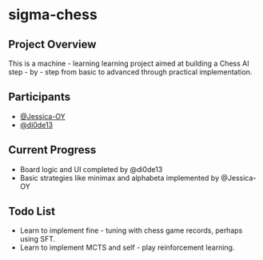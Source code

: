 # sigma-chess

## Project Overview
This is a machine - learning learning project aimed at building a Chess AI step - by - step from basic to advanced through practical implementation.

## Participants
- [@Jessica-OY](https://github.com/Jessica-OY)
- [@di0de13](https://github.com/di0de13)

## Current Progress
- Board logic and UI completed by @di0de13
- Basic strategies like minimax and alphabeta implemented by @Jessica-OY

## Todo List
- Learn to implement fine - tuning with chess game records, perhaps using SFT.
- Learn to implement MCTS and self - play reinforcement learning.
